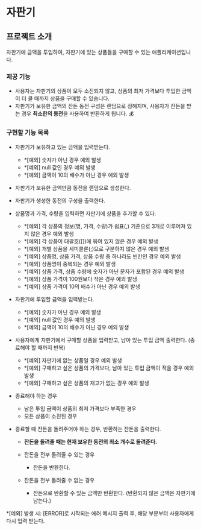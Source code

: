 # 자판기

## 프로젝트 소개
자판기에 금액을 투입하여, 자판기에 있는 상품들을 구매할 수 있는 애플리케이션입니다.

### 제공 기능
- 사용자는 자판기의 상품이 모두 소진되지 않고, 상품의 최저 가격보다 투입한 금액이 더 클 때까지 상품을 구매할 수 있습니다.
- 자판기가 보유한 금액의 잔돈 동전 구성은 랜덤으로 정해지며, 사용자가 잔돈을 받는 경우 **최소한의 동전**을 사용하여 반환하게 됩니다. 💰


### 구현할 기능 목록
- 자판기가 보유하고 있는 금액을 입력받는다.
    - *[예외] 숫자가 아닌 경우 예외 발생
    - *[예외] null 값인 경우 예외 발생
    - *[예외] 금액이 10의 배수가 아닌 경우 예외 발생


- 자판기가 보유한 금액만큼 동전을 랜덤으로 생성한다.


- 자판기가 생성한 동전의 구성을 출력한다.
  

- 상품명과 가격, 수량을 입력하면 자판기에 상품을 추가할 수 있다.
    - *[예외] 각 상품의 정보(명, 가격, 수량)가 쉼표(,) 기준으로 3개로 이루어져 있지 않은 경우 예외 발생 
    - *[에외] 각 상품이 대괄호([])에 묶여 있지 않은 경우 예외 발생
    - *[예외] 개별 상품을 세미콜론(;)으로 구분하지 않은 경우 예외 발생
    - *[예외] 상품명, 상품 가격, 상품 수량 중 하나라도 빈칸인 경우 예외 발생
    - *[예외] 상품명이 중복되는 경우 예외 발생
    - *[예외] 상품 가격, 상품 수량에 숫자가 아닌 문자가 포함된 경우 예외 발생
    - *[예외] 상품 가격이 100원보다 작은 경우 예외 발생
    - *[예외] 상품 가격이 10의 배수가 아닌 경우 예외 발생

  
- 자판기에 투입할 금액을 입력받는다.
    - *[예외] 숫자가 아닌 경우 예외 발생  
    - *[예외] null 값인 경우 예외 발생
    - *[예외] 금액이 10의 배수가 아닌 경우 예외 발생
  

- 사용자에게 자판기에서 구매할 상품을 입력받고, 남아 있는 투입 금액 출력한다. (종료해야 할 때까지 반복)
    - *[예외] 자판기에 없는 상품일 경우 예외 발생
    - *[예외] 구매하고 싶은 상품의 가격보다, 남아 있는 투입 금액이 적을 경우 예외 발생
    - *[예외] 구매하고 싶은 상품의 재고가 없는 경우 예외 발생
  
  
- 종료해야 하는 경우
  - 남은 투입 금액이 상품의 최저 가격보다 부족한 경우
  - 모든 상품이 소진된 경우
  

- 종료할 때 잔돈을 돌려주어야 하는 경우, 반환하는 잔돈을 출력한다.
  - **잔돈을 돌려줄 때는 현재 보유한 동전의 최소 개수로 돌려준다.**
  - 잔돈을 전부 돌려줄 수 있는 경우
    - 잔돈을 반환한다.
  
  - 잔돈을 전부 돌려줄 수 없는 경우
    - 잔돈으로 반환할 수 있는 금액만 반환한다. (반환되지 않은 금액은 자판기에 남는다.)
  

*[예외] 발생 시: [ERROR]로 시작되는 에러 메시지 출력 후, 해당 부분부터 사용자에게 다시 입력 받는다.
